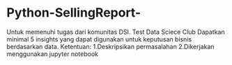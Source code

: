 # Python-SellingReport-
Untuk memenuhi tugas dari komunitas DSI. Test Data Sciece Club  Dapatkan minimal 5 insights yang dapat digunakan untuk keputusan bisnis berdasarkan data. 
Ketentuan: 
1.Deskripsikan permasalahan 
2.Dikerjakan menggunakan jupyter notebook
